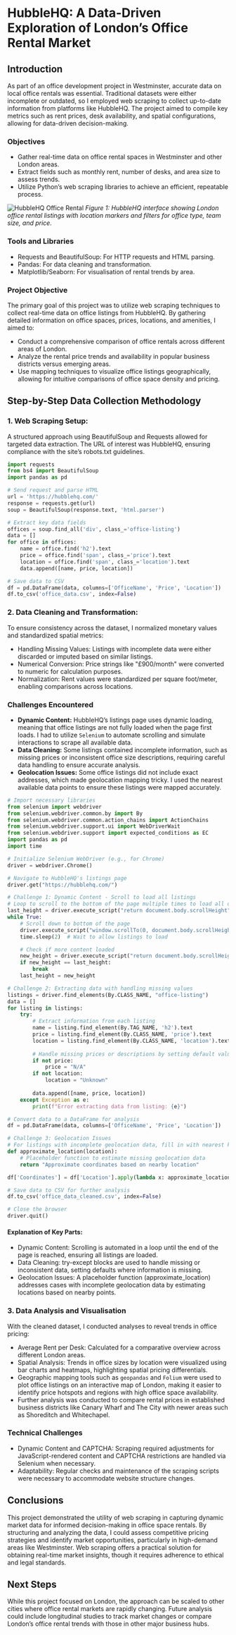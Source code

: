 # HubbleHQ: A Data-Driven Exploration of London’s Office Rental Market

## Introduction
As part of an office development project in Westminster, accurate data on local office rentals was essential. Traditional datasets were either incomplete or outdated, so I employed web scraping to collect up-to-date information from platforms like HubbleHQ. The project aimed to compile key metrics such as rent prices, desk availability, and spatial configurations, allowing for data-driven decision-making.

### Objectives
- Gather real-time data on office rental spaces in Westminster and other London areas.
- Extract fields such as monthly rent, number of desks, and area size to assess trends.
- Utilize Python’s web scraping libraries to achieve an efficient, repeatable process.

![HubbleHQ Office Rental](links/website.jpg)
*Figure 1: HubbleHQ interface showing London office rental listings with location markers and filters for office type, team size, and price.*

### Tools and Libraries
- Requests and BeautifulSoup: For HTTP requests and HTML parsing.
- Pandas: For data cleaning and transformation.
- Matplotlib/Seaborn: For visualisation of rental trends by area.

### Project Objective
The primary goal of this project was to utilize web scraping techniques to collect real-time data on office listings from HubbleHQ. By gathering detailed information on office spaces, prices, locations, and amenities, I aimed to:

- Conduct a comprehensive comparison of office rentals across different areas of London.
- Analyze the rental price trends and availability in popular business districts versus emerging areas.
- Use mapping techniques to visualize office listings geographically, allowing for intuitive comparisons of office space density and pricing.

## Step-by-Step Data Collection Methodology

### 1. Web Scraping Setup:
A structured approach using BeautifulSoup and Requests allowed for targeted data extraction. The URL of interest was HubbleHQ, ensuring compliance with the site’s robots.txt guidelines.

```python
import requests
from bs4 import BeautifulSoup
import pandas as pd

# Send request and parse HTML
url = 'https://hubblehq.com/'
response = requests.get(url)
soup = BeautifulSoup(response.text, 'html.parser')

# Extract key data fields
offices = soup.find_all('div', class_='office-listing')
data = []
for office in offices:
    name = office.find('h2').text
    price = office.find('span', class_='price').text
    location = office.find('span', class_='location').text
    data.append([name, price, location])

# Save data to CSV
df = pd.DataFrame(data, columns=['OfficeName', 'Price', 'Location'])
df.to_csv('office_data.csv', index=False)
```

### 2. Data Cleaning and Transformation:
To ensure consistency across the dataset, I normalized monetary values and standardized spatial metrics:
- Handling Missing Values: Listings with incomplete data were either discarded or imputed based on similar listings.
- Numerical Conversion: Price strings like "£900/month" were converted to numeric for calculation purposes.
- Normalization: Rent values were standardized per square foot/meter, enabling comparisons across locations.

### Challenges Encountered
- **Dynamic Content:** HubbleHQ’s listings page uses dynamic loading, meaning that office listings are not fully loaded when the page first loads. I had to utilize `Selenium` to automate scrolling and simulate interactions to scrape all available data.
- **Data Cleaning:** Some listings contained incomplete information, such as missing prices or inconsistent office size descriptions, requiring careful data handling to ensure accurate analysis.
- **Geolocation Issues:** Some office listings did not include exact addresses, which made geolocation mapping tricky. I used the nearest available data points to ensure these listings were mapped accurately.

```python
# Import necessary libraries
from selenium import webdriver
from selenium.webdriver.common.by import By
from selenium.webdriver.common.action_chains import ActionChains
from selenium.webdriver.support.ui import WebDriverWait
from selenium.webdriver.support import expected_conditions as EC
import pandas as pd
import time

# Initialize Selenium WebDriver (e.g., for Chrome)
driver = webdriver.Chrome()

# Navigate to HubbleHQ's listings page
driver.get("https://hubblehq.com/")

# Challenge 1: Dynamic Content - Scroll to load all listings
# Loop to scroll to the bottom of the page multiple times to load all dynamic content
last_height = driver.execute_script("return document.body.scrollHeight")
while True:
    # Scroll down to bottom of the page
    driver.execute_script("window.scrollTo(0, document.body.scrollHeight);")
    time.sleep(2)  # Wait to allow listings to load

    # Check if more content loaded
    new_height = driver.execute_script("return document.body.scrollHeight")
    if new_height == last_height:
        break
    last_height = new_height

# Challenge 2: Extracting data with handling missing values
listings = driver.find_elements(By.CLASS_NAME, "office-listing")
data = []
for listing in listings:
    try:
        # Extract information from each listing
        name = listing.find_element(By.TAG_NAME, 'h2').text
        price = listing.find_element(By.CLASS_NAME, 'price').text
        location = listing.find_element(By.CLASS_NAME, 'location').text
        
        # Handle missing prices or descriptions by setting default values
        if not price:
            price = "N/A"
        if not location:
            location = "Unknown"
        
        data.append([name, price, location])
    except Exception as e:
        print(f"Error extracting data from listing: {e}")

# Convert data to a DataFrame for analysis
df = pd.DataFrame(data, columns=['OfficeName', 'Price', 'Location'])

# Challenge 3: Geolocation Issues
# For listings with incomplete geolocation data, fill in with nearest known data point
def approximate_location(location):
    # Placeholder function to estimate missing geolocation data
    return "Approximate coordinates based on nearby location"

df['Coordinates'] = df['Location'].apply(lambda x: approximate_location(x) if x == "Unknown" else "Exact coordinates")

# Save data to CSV for further analysis
df.to_csv('office_data_cleaned.csv', index=False)

# Close the browser
driver.quit()
```

#### Explanation of Key Parts:
- Dynamic Content: Scrolling is automated in a loop until the end of the page is reached, ensuring all listings are loaded.
- Data Cleaning: try-except blocks are used to handle missing or inconsistent data, setting defaults where information is missing.
- Geolocation Issues: A placeholder function (approximate_location) addresses cases with incomplete geolocation data by estimating locations based on nearby points.

### 3. Data Analysis and Visualisation
With the cleaned dataset, I conducted analyses to reveal trends in office pricing:
- Average Rent per Desk: Calculated for a comparative overview across different London areas.
- Spatial Analysis: Trends in office sizes by location were visualized using bar charts and heatmaps, highlighting spatial pricing differentials.
- Geographic mapping tools such as `geopandas` and `Folium` were used to plot office listings on an interactive map of London, making it easier to identify price hotspots and regions with high office space availability.
- Further analysis was conducted to compare rental prices in established business districts like Canary Wharf and The City with newer areas such as Shoreditch and Whitechapel.


### Technical Challenges
- Dynamic Content and CAPTCHA: Scraping required adjustments for JavaScript-rendered content and CAPTCHA restrictions are handled via Selenium when necessary.
- Adaptability: Regular checks and maintenance of the scraping scripts were necessary to accommodate website structure changes.

## Conclusions
This project demonstrated the utility of web scraping in capturing dynamic market data for informed decision-making in office space rentals. By structuring and analyzing the data, I could assess competitive pricing strategies and identify market opportunities, particularly in high-demand areas like Westminster. Web scraping offers a practical solution for obtaining real-time market insights, though it requires adherence to ethical and legal standards.



## Next Steps
While this project focused on London, the approach can be scaled to other cities where office rental markets are rapidly changing. Future analysis could include longitudinal studies to track market changes or compare London’s office rental trends with those in other major business hubs.

